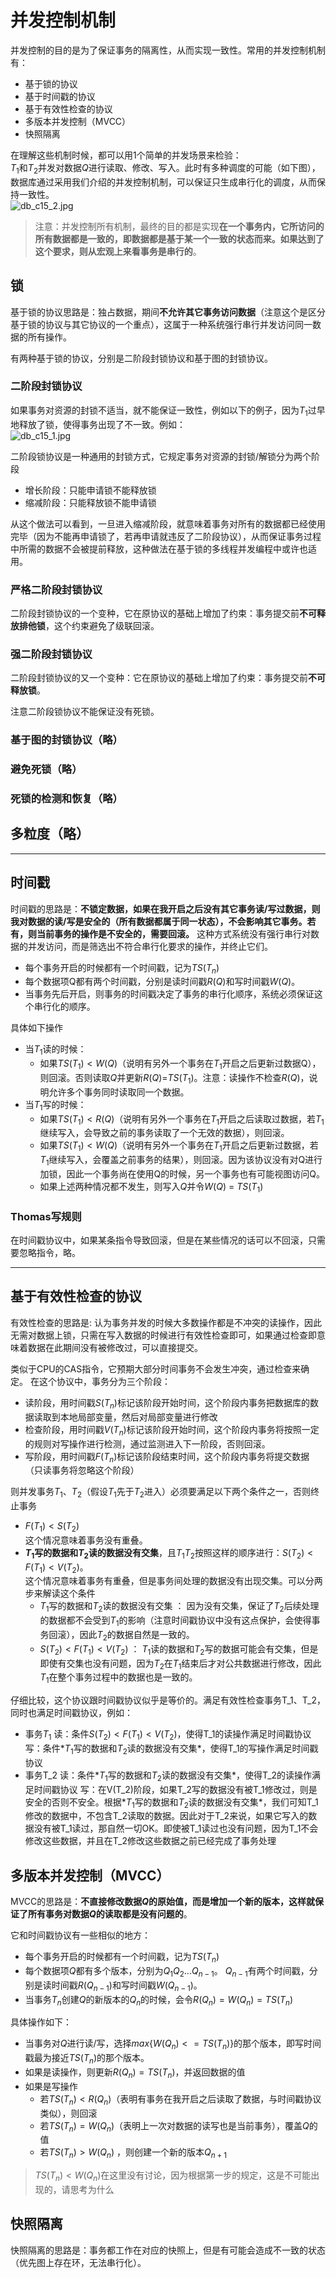 # 并发控制机制
并发控制的目的是为了保证事务的隔离性，从而实现一致性。常用的并发控制机制有：
* 基于锁的协议
* 基于时间戳的协议
* 基于有效性检查的协议
* 多版本并发控制（MVCC）
* 快照隔离


在理解这些机制时候，都可以用1个简单的并发场景来检验：    
$T_1$和$T_2$并发对数据$Q$进行读取、修改、写入。此时有多种调度的可能（如下图），数据库通过采用我们介绍的并发控制机制，可以保证只生成串行化的调度，从而保持一致性。  
![db_c15_2.jpg](/imgs/db_c15_2.jpg)

> 注意：并发控制所有机制，最终的目的都是实现**在一个事务内，它所访问的所有数据都是一致的，即数据都是基于某一个一致的状态而来。如果达到了这个要求，则从宏观上来看事务是串行的**。


## 锁
基于锁的协议思路是：独占数据，期间**不允许其它事务访问数据**（注意这个是区分基于锁的协议与其它协议的一个重点），这属于一种系统强行串行并发访问同一数据的所有操作。  

有两种基于锁的协议，分别是二阶段封锁协议和基于图的封锁协议。

### 二阶段封锁协议
如果事务对资源的封锁不适当，就不能保证一致性，例如以下的例子，因为$T_1$过早地释放了锁，使得事务出现了不一致。例如：  
![db_c15_1.jpg](/imgs/db_c15_1.jpg)

二阶段锁协议是一种通用的封锁方式，它规定事务对资源的封锁/解锁分为两个阶段  

* 增长阶段：只能申请锁不能释放锁
* 缩减阶段：只能释放锁不能申请锁  

从这个做法可以看到，一旦进入缩减阶段，就意味着事务对所有的数据都已经使用完毕（因为不能再申请锁了，若再申请就违反了二阶段协议），从而保证事务过程中所需的数据不会被提前释放，这种做法在基于锁的多线程并发编程中或许也适用。

### 严格二阶段封锁协议
二阶段封锁协议的一个变种，它在原协议的基础上增加了约束：事务提交前**不可释放排他锁**，这个约束避免了级联回滚。

### 强二阶段封锁协议
二阶段封锁协议的又一个变种：它在原协议的基础上增加了约束：事务提交前**不可释放锁**。

注意二阶段锁协议不能保证没有死锁。

### 基于图的封锁协议（略）
### 避免死锁（略）
### 死锁的检测和恢复（略）
## 多粒度（略）


---

## 时间戳

时间戳的思路是：**不锁定数据，如果在我开启之后没有其它事务读/写过数据，则我对数据的读/写是安全的（所有数据都属于同一状态），不会影响其它事务。若有，则当前事务的操作是不安全的，需要回滚。**  这种方式系统没有强行串行对数据的并发访问，而是筛选出不符合串行化要求的操作，并终止它们。

* 每个事务开启的时候都有一个时间戳，记为$TS(T_n)$
* 每个数据项Q都有两个时间戳，分别是读时间戳$R(Q)$和写时间戳$W(Q)$。
* 当事务先后开启，则事务的时间戳决定了事务的串行化顺序，系统必须保证这个串行化的顺序。

具体如下操作  

* 当$T_1$读的时候：
    * 如果$TS(T_1)<W(Q)$（说明有另外一个事务在$T_1$开启之后更新过数据Q），则回滚。否则读取$Q$并更新$R(Q)$=$TS(T_1)$。注意：读操作不检查$R(Q)$，说明允许多个事务同时读取同一个数据。
* 当$T_1$写的时候：
    * 如果$TS(T_1)<R(Q)$（说明有另外一个事务在$T_1$开启之后读取过数据，若$T_1$继续写入，会导致之前的事务读取了一个无效的数据），则回滚。
    * 如果$TS(T_1)<W(Q)$（说明有另外一个事务在$T_1$开启之后更新过数据，若$T_1$继续写入，会覆盖之前事务的结果），则回滚。因为该协议没有对Q进行加锁，因此一个事务尚在使用Q的时候，另一个事务也有可能视图访问Q。
    * 如果上述两种情况都不发生，则写入$Q$并令$W(Q)$ = $TS(T_1)$




### Thomas写规则  

在时间戳协议中，如果某条指令导致回滚，但是在某些情况的话可以不回滚，只需要忽略指令，略。

---
## 基于有效性检查的协议

有效性检查的思路是: 认为事务并发的时候大多数操作都是不冲突的读操作，因此无需对数据上锁，只需在写入数据的时候进行有效性检查即可，如果通过检查即意味着数据在此期间没有被修改过，可以直接提交。

类似于CPU的CAS指令，它预期大部分时间事务不会发生冲突，通过检查来确定。
在这个协议中，事务分为三个阶段：
* 读阶段，用时间戳$S(T_n)$标记该阶段开始时间，这个阶段内事务把数据库的数据读取到本地局部变量，然后对局部变量进行修改
* 检查阶段，用时间戳$V(T_n)$标记该阶段开始时间，这个阶段内事务将按照一定的规则对写操作进行检测，通过监测进入下一阶段，否则回滚。
* 写阶段，用时间戳$F(T_n)$标记该阶段结束时间，这个阶段内事务将提交数据（只读事务将忽略这个阶段）

则并发事务$T_1、T_2$（假设$T_1$先于$T_2$进入）必须要满足以下两个条件之一，否则终止事务
* $F(T_1) < S(T_2)$  
    这个情况意味着事务没有重叠。
* **$T_1$写的数据和$T_2$读的数据没有交集**，且$T_1 T_2$按照这样的顺序进行：$S(T_2) < F(T_1) < V(T_2)$。   
    这个情况意味着事务有重叠，但是事务间处理的数据没有出现交集。可以分两步来解读这个条件
    * $T_1$写的数据和$T_2$读的数据没有交集 ： 因为没有交集，保证了$T_2$后续处理的数据都不会受到$T_1$的影响（注意时间戳协议中没有这点保护，会使得事务回滚），因此$T_2$的数据自然是一致的。
    * $S(T_2) < F(T_1) < V(T_2)$ ： $T_1$读的数据和$T_2$写的数据可能会有交集，但是即使有交集也没有问题，因为$T_2$在$T_1$结束后才对公共数据进行修改，因此$T_1$在整个事务过程中的数据也是一致的。
  
仔细比较，这个协议跟时间戳协议似乎是等价的。满足有效性检查事务T_1、T_2，同时也满足时间戳协议，例如：
* 事务$T_1$
    读：条件$S(T_2) < F(T_1) < V(T_2)$，使得T_1的读操作满足时间戳协议
    写：条件*$T_1$写的数据和$T_2$读的数据没有交集*，使得T_1的写操作满足时间戳协议
* 事务T_2
    读：条件*$T_1$写的数据和$T_2$读的数据没有交集*，使得T_2的读操作满足时间戳协议
    写：在V(T_2)阶段，如果T_2写的数据没有被T_1修改过，则是安全的否则不安全。根据*$T_1$写的数据和$T_2$读的数据没有交集*，我们可知T_1修改的数据中，不包含T_2读取的数据。因此对于T_2来说，如果它写入的数据没有被T_1读过，那自然一切OK。即使被T_1读过也没有问题，因为T_1不会修改这些数据，并且在T_2修改这些数据之前已经完成了事务处理
    

## 多版本并发控制（MVCC）
MVCC的思路是：**不直接修改数据$Q$的原始值，而是增加一个新的版本，这样就保证了所有事务对数据$Q$的读取都是没有问题的**。  

它和时间戳协议有一些相似的地方：

* 每个事务开启的时候都有一个时间戳，记为$TS(T_n)$
* 每个数据项$Q$都有多个版本，分别为$Q_1 Q_2 ... Q_{n-1}$。 $Q_{n-1}$有两个时间戳，分别是读时间戳$R(Q_{n-1})$和写时间戳$W(Q_{n-1})$。
* 当事务$T_n$创建$Q$的新版本的$Q_n$的时候，会令$R(Q_n)=W(Q_n) = TS(T_n)$

具体操作如下：
* 当事务对$Q$进行读/写，选择$max\{W(Q_n)<=TS(T_n)\}$的那个版本，即写时间戳最为接近$TS(T_n)$的那个版本。
* 如果是读操作，则更新$R(Q_n) = TS(T_n)$，并返回数据的值
* 如果是写操作
    * 若$TS(T_n) < R(Q_n)$（表明有事务在我开启之后读取了数据，与时间戳协议类似），则回滚
    * 若$TS(T_n) = W(Q_n)$（表明上一次对数据的读写也是当前事务），覆盖$Q$的值
    * 若$TS(T_n) > W(Q_n)$ ，则创建一个新的版本$Q_{n+1}$
>$TS(T_n) < W(Q_n)$在这里没有讨论，因为根据第一步的规定，这是不可能出现的，请思考为什么

## 快照隔离
快照隔离的思路是：事务都工作在对应的快照上，但是有可能会造成不一致的状态（优先图上存在环，无法串行化）。  